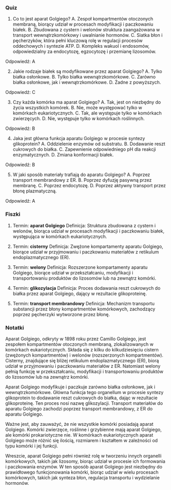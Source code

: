  ### Quiz

1. Co to jest aparat Golgiego?
A. Zespoł kompartmentów otoczonych membraną, biorący udział w procesach modyfikacji i paczkowaniu białek.
B. Zbudowana z cystern i welonów struktura zaangażowana w transport wewnątrzkomórkowy i uwalnianie hormonów.
C. Siatka błon i pęcherzyków, która pełni kluczową rolę w regulacji procesów oddechowych i syntezie ATP.
D. Kompleks wakuol i endosomów, odpowiedzialny za endocytozę, egzocytozę i przemianę lizosomów.

Odpowiedź: A

2. Jakie rodzaje białek są modyfikowane przez aparat Golgiego?
A. Tylko białka osłonkowe.
B. Tylko białka wewnątrzkomórkowe.
C. Zarówno białka osłonkowe, jak i wewnątrzkomórkowe.
D. Żadne z powyższych.

Odpowiedź: C

3. Czy każda komórka ma aparat Golgiego?
A. Tak, jest on niezbędny do życia wszystkich komórek.
B. Nie, może występować tylko w komórkach eukariotycznych.
C. Tak, ale występuje tylko w komórkach zwierzęcych.
D. Nie, występuje tylko w komórkach roślinnych.

Odpowiedź: B

4. Jaka jest główna funkcja aparatu Golgiego w procesie syntezy glikoprotein?
A. Oddzielenie enzymów od substratu.
B. Dodawanie reszt cukrowych do białka.
C. Zapewnienie odpowiedniego pH dla reakcji enzymatycznych.
D. Zmiana konformacji białek.

Odpowiedź: B

5. W jaki sposób materiały trafiają do aparatu Golgiego?
A. Poprzez transport membrandowy z ER.
B. Poprzez dyfuzję pasywną przez membranę.
C. Poprzez endocytozę.
D. Poprzez aktywny transport przez błonę plazmatyczną.

Odpowiedź: A

### Fiszki

1. Termin: **aparat Golgiego**
Definicja: Struktura zbudowana z cystern i welonów, biorąca udział w procesach modyfikacji i paczkowaniu białek, występująca w komórkach eukariotycznych.

2. Termin: **cisterny**
Definicja: Zwężone kompartamenty aparatu Golgiego, biorące udział w przyjmowaniu i paczkowaniu materiałów z retikulum endoplazmatycznego (ER).

3. Termin: **welony**
Definicja: Rozszerzone kompartamenty aparatu Golgiego, biorące udział w przekształcaniu, modyfikacji i transportowaniu produktów do lizosomów lub na zewnątrz komórki.

4. Termin: **glikozylacja**
Definicja: Proces dodawania reszt cukrowych do białka przez aparat Golgiego, dający w rezultacie glikoproteinę.

5. Termin: **transport membrandowy**
Definicja: Mechanizm transportu substancji przez błony kompartmentów komórkowych, zachodzący poprzez pęcherzyki wytworzone przez błonę.

### Notatki

Aparat Golgiego, odkryty w 1898 roku przez Camillo Golgiego, jest zespołem kompartmentów otoczonych membraną, zlokalizowanych w komórkach eukariotycznych. Składa się z kilku do kilkudziesięciu cistern (zwężonych kompartmentów) i welonów (rozszerzonych kompartmentów). Cisterny, znajdujące się bliżej retikulum endoplazmatycznego (ER), biorą udział w przyjmowaniu i paczkowaniu materiałów z ER. Natomiast welony pełnią funkcję w przekształcaniu, modyfikacji i transportowaniu produktów do lizosomów lub na zewnątrz komórki.

Aparat Golgiego modyfikuje i paczkuje zarówno białka osłonkowe, jak i wewnątrzkomórkowe. Główna funkcja tego organellum w procesie syntezy glikoprotein to dodawanie reszt cukrowych do białka, dając w rezultacie glikoproteinę. Ten proces nosi nazwę glikozylacji. Transport materiałów do aparatu Golgiego zachodzi poprzez transport membrandowy, z ER do aparatu Golgiego.

Ważne jest, aby zauważyć, że nie wszystkie komórki posiadają aparat Golgiego. Komórki zwierzęce, roślinne i grzybienne mają aparat Golgiego, ale komórki prokariotyczne nie. W komórkach eukariotycznych aparat Golgiego może różnić się ilością, rozmiarem i kształtem w zależności od typu komórki i jej funkcji.

Wreszcie, aparat Golgiego pełni również rolę w tworzeniu innych organelli komórkowych, takich jak lizosomy, biorąc udział w procesie ich formowania i paczkowania enzymów. W ten sposób aparat Golgiego jest niezbędny do prawidłowego funkcjonowania komórki, biorąc udział w wielu procesach komórkowych, takich jak synteza błon, regulacja transportu i wydzielanie hormonów.